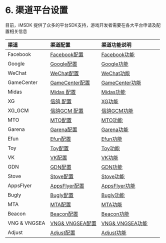# 6. 渠道平台设置

目前，iMSDK 提供了众多的平台SDK支持，游戏开发者需要在各大平台申请及配置相关信息

| 渠道           | 渠道配置                                     | 渠道功能说明                                   |      |      |
| :----------- | :--------------------------------------- | :--------------------------------------- | ---- | ---- |
| Facebook     | [Facebook配置](facebook.md)                | [Facebook功能](Facebook/facebook_module.md) |      |      |
| Google       | [Google配置](google.md)                    | [Google功能](../Channel/Google/google_module.md) |      |      |
| WeChat       | [WeChat配置](wechat.md)                    | [WeChat功能](../Channel/Wechat/wechat_module.md) |      |      |
| GameCenter   | [GameCenter配置](gamecenter.md)            | [GameCenter功能](../Channel//Gamecenter/gamecenter_module.md) |      |      |
| Midas        | [Midas 配置](midas.md)                     | [Midas功能](../Channel/Midas/midas_module.md) |      |      |
| XG           | [信鸽 配置](xg.md)                           | [XG功能](../Channel/XG/xg_module.md)       |      |      |
| XG_GCM       | [信鸽GCM 配置](xg_gcm.md)                    | [信鸽GCM功能](../Channel/XG_GM/xg_gcm_module.md) |      |      |
| MTO          | [MTO配置](mto.md)                          | [MTO功能](../Channel/MTO/mto_module.md)    |      |      |
| Garena       | [Garena配置](garena.md)                    | [Garena功能](../Channel/Garena/garena_module.md) |      |      |
| Efun         | [Efun配置](efun.md)                        | [Efun功能](../Channel/Efun/efun_module.md) |      |      |
| Toy          | [Toy配置](toy.md)                          | [Toy功能](../Channel/Toy/toy_module.md)    |      |      |
| VK           | [VK配置](vk.md)                            | [VK功能](../Channel/VK/vk_module.md)       |      |      |
| GDN          | [GDN配置](gdn.md)                          | [GDN功能](../Channel/GDN/gdn_module.md)    |      |      |
| Stove        | [Stove配置](stove.md)                      | [Stove功能](../Channel/Stove/stove_module.md) |      |      |
| AppsFlyer    | [AppsFlyer配置](appsflyer.md)              | [AppsFlyer功能](../Channel/Appsflyer/appsflyer_module.md) |      |      |
| Bugly        | [Bugly配置](bugly.md)                      | [Bugly功能](../Channel/Bugly/bugly_module.md) |      |      |
| MTA          | [MTA配置](mta.md)                          | [MTA功能](../Channel/MTA/mta_module.md)    |      |      |
| Beacon       | [Beacon配置](beacon.md)                    | [Beacon功能](../Channel/Beacon/beacon_module.md) |      |      |
| VNG & VNGSEA | [VNG& VNGSEA配置](../Channel/VNG/vng_settings.md) | [VNG& VNGSEA功能](../Channel/VNG/vng_module.md) |      |      |
| Adjust       | [Adjust配置](adjust.md)                    | [Adjust功能](../Channel/Adjust/stat.md)    |      |      |




